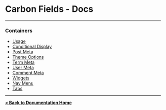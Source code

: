 Carbon Fields - Docs
====================

---

### Containers

* [Usage](https://github.com/htmlburger/carbon-fields-docs/blob/master/documentation/1-containers/1-usage.md)
* [Conditional Display](https://github.com/htmlburger/carbon-fields-docs/blob/master/documentation/1-containers/10-conditional-display.md)
* [Post Meta](https://github.com/htmlburger/carbon-fields-docs/blob/master/documentation/1-containers/20-post-meta.md)
* [Theme Options](https://github.com/htmlburger/carbon-fields-docs/blob/master/documentation/1-containers/30-theme-options.md)
* [Term Meta](https://github.com/htmlburger/carbon-fields-docs/blob/master/documentation/1-containers/40-term-meta.md)
* [User Meta](https://github.com/htmlburger/carbon-fields-docs/blob/master/documentation/1-containers/50-user-meta.md)
* [Comment Meta](https://github.com/htmlburger/carbon-fields-docs/blob/master/documentation/1-containers/60-comment-meta.md)
* [Widgets](https://github.com/htmlburger/carbon-fields-docs/blob/master/documentation/1-containers/70-widgets.md)
* [Nav Menu](https://github.com/htmlburger/carbon-fields-docs/blob/master/documentation/1-containers/80-nav-menu.md)
* [Tabs](https://github.com/htmlburger/carbon-fields-docs/blob/master/documentation/1-containers/90-tabs.md)

---

**[< Back to Documentation Home](https://github.com/htmlburger/carbon-fields-docs/tree/master/documentation)**